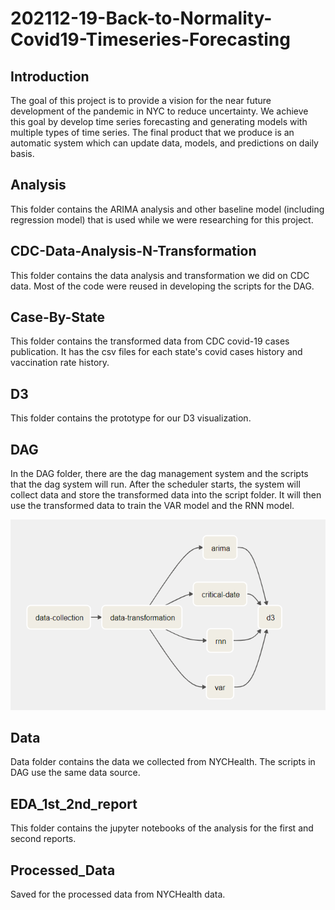 # 202112-19-Back-to-Normality-Covid19-Timeseries-Forecasting

## Introduction

The goal of this project is to provide a vision for the near future development of the pandemic in NYC to reduce uncertainty. We achieve this goal by develop time series forecasting and generating models with multiple types of time series. The final product that we produce is an automatic system which can update data, models, and predictions on daily basis.

## Analysis

This folder contains the ARIMA analysis and other baseline model (including regression model) that is used while we were researching for this project.

## CDC-Data-Analysis-N-Transformation

This folder contains the data analysis and transformation we did on CDC data. Most of the code were reused in developing the scripts for the DAG.

## Case-By-State

This folder contains the transformed data from CDC covid-19 cases publication. It has the csv files for each state's covid cases history and vaccination rate history.

## D3

This folder contains the prototype for our D3 visualization.

## DAG

In the DAG folder, there are the dag management system and the scripts that the dag system will run. After the scheduler starts, the system will collect data and store the transformed data into the script folder. It will then use the transformed data to train the VAR model and the RNN model.

![Alt text](./airflow_graph.png?raw=true "Airflow System")

## Data

Data folder contains the data we collected from NYCHealth. The scripts in DAG use the same data source.

## EDA_1st_2nd_report

This folder contains the jupyter notebooks of the analysis for the first and second reports.

## Processed_Data

Saved for the processed data from NYCHealth data.



